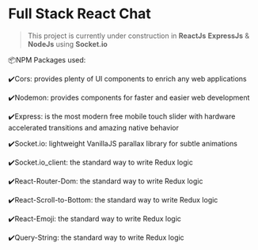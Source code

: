 # Full Stack **React** Chat

> This project is currently under construction in **ReactJs** **ExpressJs** & **NodeJs** using **Socket.io**

<p>📦NPM Packages used:</p>
<p>✔️Cors: provides plenty of UI components to enrich any web applications</p>
<p>✔️Nodemon: provides components for faster and easier web development</p>
<p>✔️Express: is the most modern free mobile touch slider with hardware accelerated transitions and amazing native behavior</p>
<p>✔️Socket.io: lightweight VanillaJS parallax library for subtle animations</p>
<p>✔️Socket.io_client: the standard way to write Redux logic</p>
<p>✔️React-Router-Dom: the standard way to write Redux logic</p>
<p>✔️React-Scroll-to-Bottom: the standard way to write Redux logic</p>
<p>✔️React-Emoji: the standard way to write Redux logic</p>
<p>✔️Query-String: the standard way to write Redux logic</p>



